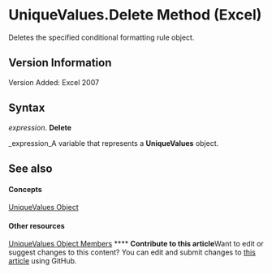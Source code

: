 
# UniqueValues.Delete Method (Excel)

Deletes the specified conditional formatting rule object.


## Version Information

Version Added: Excel 2007 


## Syntax

 _expression_. **Delete**

 _expression_A variable that represents a  **UniqueValues** object.


## See also


#### Concepts


 [UniqueValues Object](1b8f056f-040c-7df4-8895-26a520cf6c1b.md)
#### Other resources


 [UniqueValues Object Members](53c161ba-b9ef-e052-2fd3-4c662454c5fc.md)
****   **Contribute to this article**Want to edit or suggest changes to this content? You can edit and submit changes to  [this article](https://github.com/jhershey00/VBA_Excel_Test/OpenXMLCon/articles/0c86014b-57c6-6177-1411-d3c87bed73be.md) using GitHub.

